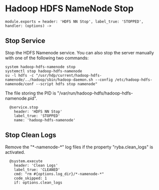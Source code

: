 
# Hadoop HDFS NameNode Stop


    module.exports = header: 'HDFS NN Stop', label_true: 'STOPPED', handler: (options) ->

## Stop Service

Stop the HDFS Namenode service. You can also stop the server manually with one of
the following two commands:

```
system hadoop-hdfs-namenode stop
systemctl stop hadoop-hdfs-namenode
su -l hdfs -c "/usr/hdp/current/hadoop-hdfs-namenode/../hadoop/sbin/hadoop-daemon.sh --config /etc/hadoop-hdfs-namenode/conf --script hdfs stop namenode"
```

The file storing the PID is "/var/run/hadoop-hdfs/hadoop-hdfs-namenode.pid".

      @service.stop
        header: 'HDFS NN Stop'
        label_true: 'STOPPED'
        name: 'hadoop-hdfs-namenode'

## Stop Clean Logs

Remove the "\*-namenode-\*" log files if the property "ryba.clean_logs" is
activated.

      @system.execute
        header: 'Clean Logs'
        label_true: 'CLEANED'
        cmd: "rm #{options.log_dir}/*-namenode-*"
        code_skipped: 1
        if: options.clean_logs
